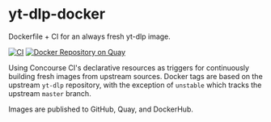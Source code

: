 # yt-dlp-docker
Dockerfile + CI for an always fresh yt-dlp image.

[![CI](https://ci.nic-a.net/api/v1/teams/main/pipelines/docker-yt-dlp/badge)](https://ci.nic-a.net/teams/main/pipelines/docker-yt-dlp)
[![Docker Repository on Quay](https://quay.io/repository/nandernet/yt-dlp/status "Docker Repository on Quay")](https://quay.io/repository/nandernet/yt-dlp)

Using Concourse CI's declarative resources as triggers for continuously
building fresh images from upstream sources. Docker tags are based on the
upstream `yt-dlp` repository, with the exception of `unstable` which tracks
the upstream `master` branch.

Images are published to GitHub, Quay, and DockerHub.

